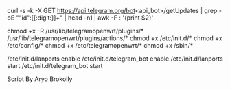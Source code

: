 curl -s -k -X GET https://api.telegram.org/bot<api_bot>/getUpdates | grep -oE "\"id\":[[:digit:]]+" | head -n1 | awk -F : '{print $2}'

chmod +x -R /usr/lib/telegramopenwrt/plugins/* /usr/lib/telegramopenwrt/plugins/actions/*
chmod +x /etc/init.d/*
chmod +x /etc/config/*
chmod +x /etc/telegramopenwrt/*
chmod +x /sbin/*

/etc/init.d/lanports enable
/etc/init.d/telegram_bot enable
/etc/init.d/lanports start
/etc/init.d/telegram_bot start



Script By Aryo Brokolly

